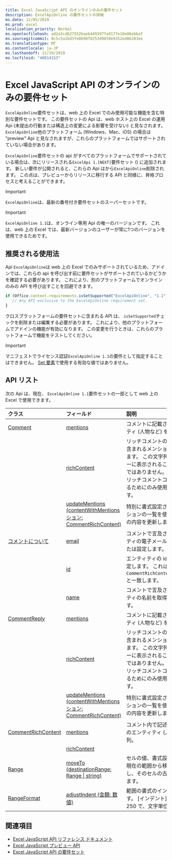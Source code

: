 ```yaml
---
title: Excel JavaScript API のオンラインのみの要件セット
description: ExcelApiOnline の要件セットの詳細
ms.date: 12/05/2019
ms.prod: excel
localization_priority: Normal
ms.openlocfilehash: ad2a3cd627552baeb449397fa917fe10e86ebbaf
ms.sourcegitcommit: 8c5c5a1bd3fe8b90f6253d9850e9352ed0b283ee
ms.translationtype: MT
ms.contentlocale: ja-JP
ms.lasthandoff: 12/19/2019
ms.locfileid: "40814153"
---
```

# <a name="excel-javascript-api-online-only-requirement-set"></a>Excel JavaScript API のオンラインのみの要件セット

`ExcelApiOnline`要件セットは、web 上の Excel でのみ使用可能な機能を含む特別な要件セットです。 この要件セットの Api は、web ホスト上の Excel の運用 Api (未提出の行動または構造上の変更による影響を受けない) と見なされます。 `ExcelApiOnline`他のプラットフォーム (Windows、Mac、iOS) の場合は "preview" Api と見なされますが、これらのプラットフォームではサポートされていない場合があります。

`ExcelApiOnline`要件セットの api がすべてのプラットフォームでサポートされている場合は、次にリリースされる`ExcelApi 1.[NEXT]`要件セット () に追加されます。 新しい要件が公開されると、これらの Api はから`ExcelApiOnline`削除されます。 この点は、プレビューからリリースに移行する API と同様に、昇格プロセスと考えることができます。

> [!IMPORTANT]
> `ExcelApiOnline`は、最新の番号付き要件セットのスーパーセットです。

> [!IMPORTANT]
> `ExcelApiOnline 1.1`は、オンライン専用 Api の唯一のバージョンです。 これは、web 上の Excel では、最新バージョンのユーザーが常に1つのバージョンを使用できるためです。

## <a name="recommended-usage"></a>推奨される使用法

Api `ExcelApiOnline`は web 上の Excel でのみサポートされているため、アドインでは、これらの api を呼び出す前に要件セットがサポートされているかどうかを確認する必要があります。 これにより、別のプラットフォームでオンラインのみの API を呼び出すことを回避できます。

```js
if (Office.context.requirements.isSetSupported("ExcelApiOnline", "1.1")) {
   // Any API exclusive to the ExcelApiOnline requirement set.
}
```

クロスプラットフォームの要件セットに含まれる API は、 `isSetSupported`チェックを削除または編集する必要があります。 これにより、他のプラットフォームでアドインの機能が有効になります。 この変更を行うときは、これらのプラットフォームで機能をテストしてください。

> [!IMPORTANT]
> マニフェストでライセンス認証`ExcelApiOnline 1.1`の要件として指定することはできません。 [Set 要素](../manifest/set.md)で使用する有効な値ではありません。

## <a name="api-list"></a>API リスト

次の Api は、現在、 `ExcelApiOnline 1.1`要件セットの一部として web 上の Excel で使用できます。

| クラス | フィールド | 説明 |
|:---|:---|:---|
|[Comment](/javascript/api/excel/excel.comment)|[mentions](/javascript/api/excel/excel.comment#mentions)|コメントに記載されているエンティティ (人物など) を取得します。|
||[richContent](/javascript/api/excel/excel.comment#richcontent)|リッチコメントの内容 (コメントに含まれるメンションなど) を取得します。 この文字列は、エンドユーザーに表示されることを意図したものではありません。 アドインでは、リッチコメントコンテンツを解析するためにのみ使用する必要があります。|
||[updateMentions (contentWithMentions ション: CommentRichContent)](/javascript/api/excel/excel.comment#updatementions-contentwithmentions-)|特別に書式設定された文字列とメンションの一覧を使用して、コメントの内容を更新します。|
|[コメントについて](/javascript/api/excel/excel.commentmention)|[email](/javascript/api/excel/excel.commentmention#email)|コメントで言及されているエンティティの電子メールアドレスを取得または設定します。|
||[id](/javascript/api/excel/excel.commentmention#id)|エンティティの id を取得または設定します。 これは、のいずれかの`CommentRichContent.richContent`id と一致します。|
||[name](/javascript/api/excel/excel.commentmention#name)|コメントで言及されているエンティティの名前を取得または設定します。|
|[CommentReply](/javascript/api/excel/excel.commentreply)|[mentions](/javascript/api/excel/excel.commentreply#mentions)|コメントに記載されているエンティティ (人物など) を取得します。|
||[richContent](/javascript/api/excel/excel.commentreply#richcontent)|リッチコメントの内容 (コメントに含まれるメンションなど) を取得します。 この文字列は、エンドユーザーに表示されることを意図したものではありません。 アドインでは、リッチコメントコンテンツを解析するためにのみ使用する必要があります。|
||[updateMentions (contentWithMentions ション: CommentRichContent)](/javascript/api/excel/excel.commentreply#updatementions-contentwithmentions-)|特別に書式設定された文字列とメンションの一覧を使用して、コメントの内容を更新します。|
|[CommentRichContent](/javascript/api/excel/excel.commentrichcontent)|[mentions](/javascript/api/excel/excel.commentrichcontent#mentions)|コメント内で記述されているすべてのエンティティ (人物など) を含む配列。|
||[richContent](/javascript/api/excel/excel.commentrichcontent#richcontent)||
|[Range](/javascript/api/excel/excel.range)|[moveTo (destinationRange: Range \| string)](/javascript/api/excel/excel.range#moveto-destinationrange-)|セルの値、書式設定、および数式を現在の範囲から移動先の範囲に移動し、そのセルの古い情報を置き換えます。|
|[RangeFormat](/javascript/api/excel/excel.rangeformat)|[adjustIndent (金額: 数値)](/javascript/api/excel/excel.rangeformat#adjustindent-amount-)|範囲の書式のインデントを調整します。 [インデント] の値の範囲は 0 ~ 250 で、文字単位です。|

## <a name="see-also"></a>関連項目

- [Excel JavaScript API リファレンス ドキュメント](/javascript/api/excel?view=excel-js-online)
- [Excel JavaScript プレビュー API](./excel-preview-apis.md)
- [Excel JavaScript API の要件セット](./excel-api-requirement-sets.md)